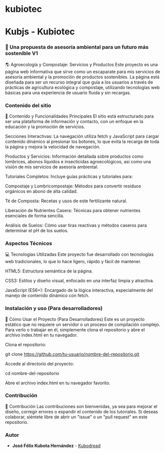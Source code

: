 # kubiotec

# Kubjs - Kubiotec

### 🌿 Una propuesta de asesoría ambiental para un futuro más sostenible V1

🌎 Agroecología y Compostaje: Servicios y Productos
Este proyecto es una página web informativa que sirve como un escaparate para mis servicios de asesoría ambiental y la promoción de productos sostenibles. La página está diseñada para ser un recurso integral que guía a los usuarios a través de prácticas de agricultura ecológica y compostaje, utilizando tecnologías web básicas para una experiencia de usuario fluida y sin recargas.


### **Contenido del sitio**

🌱 Contenido y Funcionalidades Principales
El sitio está estructurado para ser una plataforma de información y contacto, con un enfoque en la educación y la promoción de servicios.

Secciones Interactivas: La navegación utiliza fetch y JavaScript para cargar contenido dinámico al presionar los botones, lo que evita la recarga de toda la página y mejora la velocidad de navegación.

Productos y Servicios: Información detallada sobre productos como lombrices, abonos líquidos e insecticidas agroecológicos, así como una visión de mis servicios de asesoría ambiental.

Tutoriales Completos: Incluye guías prácticas y tutoriales para:

Compostaje y Lombricompostaje: Métodos para convertir residuos orgánicos en abono de alta calidad.

Té de Composta: Recetas y usos de este fertilizante natural.

Liberación de Nutrientes Casera: Técnicas para obtener nutrientes esenciales de forma sencilla.

Análisis de Suelos: Cómo usar tiras reactivas y métodos caseros para determinar el pH de los suelos.

### **Aspectos Técnicos**
💻 Tecnologías Utilizadas
Este proyecto fue desarrollado con tecnologías web tradicionales, lo que lo hace ligero, rápido y fácil de mantener.

HTML5: Estructura semántica de la página.

CSS3: Estilos y diseño visual, enfocado en una interfaz limpia y atractiva.

JavaScript (ES6+): Encargado de la lógica interactiva, especialmente del manejo de contenido dinámico con fetch.

### **Instalación y uso (Para desarrolladores)**

🚀 Cómo Usar el Proyecto (Para Desarrolladores)
Este es un proyecto estático que no requiere un servidor o un proceso de compilación complejo. Para verlo o trabajar en él, simplemente clona el repositorio y abre el archivo index.html en tu navegador.

Clona el repositorio:

git clone https://github.com/tu-usuario/nombre-del-repositorio.git

Accede al directorio del proyecto:

cd nombre-del-repositorio

Abre el archivo index.html en tu navegador favorito.


### **Contribución**
🤝 Contribución
Las contribuciones son bienvenidas, ya sea para mejorar el diseño, corregir errores o expandir el contenido de los tutoriales. Si deseas colaborar, siéntete libre de abrir un "issue" o un "pull request" en este repositorio.


### **Autor**

* **José Félix Kubota Hernández** - [Kubodread](https://github.com/kubodread)
